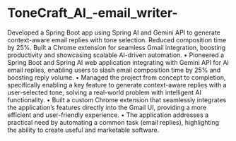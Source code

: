 # ToneCraft_AI_-email_writer-
Developed a Spring Boot app using Spring AI and Gemini API to generate context-aware email replies with tone selection. Reduced composition time by 25%. Built a Chrome extension for seamless Gmail integration, boosting productivity and showcasing scalable AI-driven automation.
• Pioneered a Spring Boot and Spring AI web application integrating with Gemini API for AI email replies, enabling users to
slash email composition time by 25% and boosting reply volume.
• Managed the project from concept to completion, specifically enabling a key feature to generate context-aware replies with
a user-selected tone, solving a real-world problem with intelligent AI functionality.
• Built a custom Chrome extension that seamlessly integrates the application’s features directly into the Gmail UI, providing a
more efficient and user-friendly experience.
• The application addresses a practical need by automating a common task (email replies), highlighting the ability to create 
useful and marketable software.
